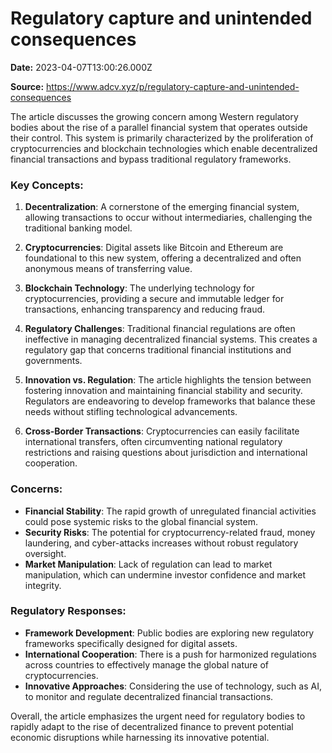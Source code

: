 # Regulatory capture and unintended consequences

**Date:** 2023-04-07T13:00:26.000Z

**Source:** https://www.adcv.xyz/p/regulatory-capture-and-unintended-consequences

The article discusses the growing concern among Western regulatory bodies about the rise of a parallel financial system that operates outside their control. This system is primarily characterized by the proliferation of cryptocurrencies and blockchain technologies which enable decentralized financial transactions and bypass traditional regulatory frameworks.

### Key Concepts:

1. **Decentralization**: A cornerstone of the emerging financial system, allowing transactions to occur without intermediaries, challenging the traditional banking model.
   
2. **Cryptocurrencies**: Digital assets like Bitcoin and Ethereum are foundational to this new system, offering a decentralized and often anonymous means of transferring value.

3. **Blockchain Technology**: The underlying technology for cryptocurrencies, providing a secure and immutable ledger for transactions, enhancing transparency and reducing fraud.

4. **Regulatory Challenges**: Traditional financial regulations are often ineffective in managing decentralized financial systems. This creates a regulatory gap that concerns traditional financial institutions and governments.

5. **Innovation vs. Regulation**: The article highlights the tension between fostering innovation and maintaining financial stability and security. Regulators are endeavoring to develop frameworks that balance these needs without stifling technological advancements.

6. **Cross-Border Transactions**: Cryptocurrencies can easily facilitate international transfers, often circumventing national regulatory restrictions and raising questions about jurisdiction and international cooperation.

### Concerns:

- **Financial Stability**: The rapid growth of unregulated financial activities could pose systemic risks to the global financial system.
- **Security Risks**: The potential for cryptocurrency-related fraud, money laundering, and cyber-attacks increases without robust regulatory oversight.
- **Market Manipulation**: Lack of regulation can lead to market manipulation, which can undermine investor confidence and market integrity.

### Regulatory Responses:

- **Framework Development**: Public bodies are exploring new regulatory frameworks specifically designed for digital assets.
- **International Cooperation**: There is a push for harmonized regulations across countries to effectively manage the global nature of cryptocurrencies.
- **Innovative Approaches**: Considering the use of technology, such as AI, to monitor and regulate decentralized financial transactions.

Overall, the article emphasizes the urgent need for regulatory bodies to rapidly adapt to the rise of decentralized finance to prevent potential economic disruptions while harnessing its innovative potential.